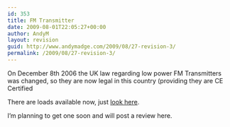 ```yaml
---
id: 353
title: FM Transmitter
date: 2009-08-01T22:05:27+00:00
author: AndyM
layout: revision
guid: http://www.andymadge.com/2009/08/27-revision-3/
permalink: /2009/08/27-revision-3/
---
```

On December 8th 2006 the UK law regarding low power FM Transmitters was changed, so they are now legal in this country (providing they are CE Certified

There are loads available now, just [look here](http://www.iworld.co.uk/c/iPod_FM_Transmitters.htm).

I&#8217;m planning to get one soon and will post a review here.